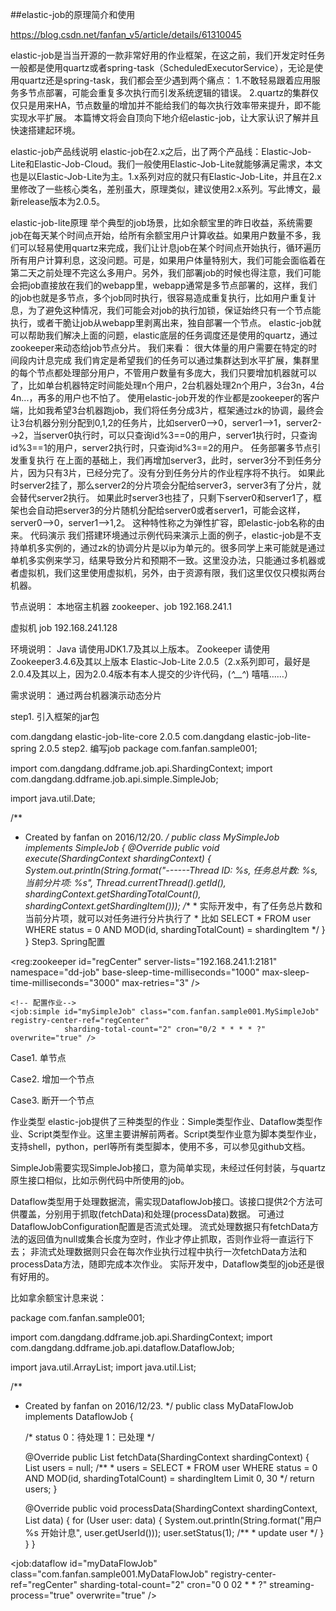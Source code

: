 ##elastic-job的原理简介和使用

https://blog.csdn.net/fanfan_v5/article/details/61310045

elastic-job是当当开源的一款非常好用的作业框架，在这之前，我们开发定时任务一般都是使用quartz或者spring-task（ScheduledExecutorService），无论是使用quartz还是spring-task，我们都会至少遇到两个痛点：
1.不敢轻易跟着应用服务多节点部署，可能会重复多次执行而引发系统逻辑的错误。
2.quartz的集群仅仅只是用来HA，节点数量的增加并不能给我们的每次执行效率带来提升，即不能实现水平扩展。
本篇博文将会自顶向下地介绍elastic-job，让大家认识了解并且快速搭建起环境。

elastic-job产品线说明
elastic-job在2.x之后，出了两个产品线：Elastic-Job-Lite和Elastic-Job-Cloud。我们一般使用Elastic-Job-Lite就能够满足需求，本文也是以Elastic-Job-Lite为主。1.x系列对应的就只有Elastic-Job-Lite，并且在2.x里修改了一些核心类名，差别虽大，原理类似，建议使用2.x系列。写此博文，最新release版本为2.0.5。


elastic-job-lite原理
举个典型的job场景，比如余额宝里的昨日收益，系统需要job在每天某个时间点开始，给所有余额宝用户计算收益。如果用户数量不多，我们可以轻易使用quartz来完成，我们让计息job在某个时间点开始执行，循环遍历所有用户计算利息，这没问题。可是，如果用户体量特别大，我们可能会面临着在第二天之前处理不完这么多用户。另外，我们部署job的时候也得注意，我们可能会把job直接放在我们的webapp里，webapp通常是多节点部署的，这样，我们的job也就是多节点，多个job同时执行，很容易造成重复执行，比如用户重复计息，为了避免这种情况，我们可能会对job的执行加锁，保证始终只有一个节点能执行，或者干脆让job从webapp里剥离出来，独自部署一个节点。
elastic-job就可以帮助我们解决上面的问题，elastic底层的任务调度还是使用的quartz，通过zookeeper来动态给job节点分片。
我们来看：
很大体量的用户需要在特定的时间段内计息完成
我们肯定是希望我们的任务可以通过集群达到水平扩展，集群里的每个节点都处理部分用户，不管用户数量有多庞大，我们只要增加机器就可以了，比如单台机器特定时间能处理n个用户，2台机器处理2n个用户，3台3n，4台4n...，再多的用户也不怕了。
使用elastic-job开发的作业都是zookeeper的客户端，比如我希望3台机器跑job，我们将任务分成3片，框架通过zk的协调，最终会让3台机器分别分配到0,1,2的任务片，比如server0-->0，server1-->1，server2-->2，当server0执行时，可以只查询id%3==0的用户，server1执行时，只查询id%3==1的用户，server2执行时，只查询id%3==2的用户。
任务部署多节点引发重复执行
在上面的基础上，我们再增加server3，此时，server3分不到任务分片，因为只有3片，已经分完了。没有分到任务分片的作业程序将不执行。
如果此时server2挂了，那么server2的分片项会分配给server3，server3有了分片，就会替代server2执行。
如果此时server3也挂了，只剩下server0和server1了，框架也会自动把server3的分片随机分配给server0或者server1，可能会这样，server0-->0，server1-->1,2。
这种特性称之为弹性扩容，即elastic-job名称的由来。
代码演示
我们搭建环境通过示例代码来演示上面的例子，elastic-job是不支持单机多实例的，通过zk的协调分片是以ip为单元的。很多同学上来可能就是通过单机多实例来学习，结果导致分片和预期不一致。这里没办法，只能通过多机器或者虚拟机，我们这里使用虚拟机，另外，由于资源有限，我们这里仅仅只模拟两台机器。

节点说明：
本地宿主机器
zookeeper、job
192.168.241.1

虚拟机
job
192.168.241.128

环境说明：
Java
请使用JDK1.7及其以上版本。
Zookeeper
请使用Zookeeper3.4.6及其以上版本
Elastic-Job-Lite
2.0.5（2.x系列即可，最好是2.0.4及其以上，因为2.0.4版本有本人提交的少许代码，(*^__^*) 嘻嘻……）

需求说明：
通过两台机器演示动态分片

step1. 引入框架的jar包
<!-- 引入elastic-job-lite核心模块 -->
<dependency>
    <groupId>com.dangdang</groupId>
    <artifactId>elastic-job-lite-core</artifactId>
    <version>2.0.5</version>
</dependency>
<!-- 使用springframework自定义命名空间时引入 -->
<dependency>
    <groupId>com.dangdang</groupId>
    <artifactId>elastic-job-lite-spring</artifactId>
    <version>2.0.5</version>
</dependency>
step2. 编写job
package com.fanfan.sample001;
 
import com.dangdang.ddframe.job.api.ShardingContext;
import com.dangdang.ddframe.job.api.simple.SimpleJob;
 
import java.util.Date;
 
/**
 * Created by fanfan on 2016/12/20.
 */
public class MySimpleJob implements SimpleJob {
    @Override
    public void execute(ShardingContext shardingContext) {
        System.out.println(String.format("------Thread ID: %s, 任务总片数: %s, 当前分片项: %s",
                Thread.currentThread().getId(), shardingContext.getShardingTotalCount(), shardingContext.getShardingItem()));
        /**
         * 实际开发中，有了任务总片数和当前分片项，就可以对任务进行分片执行了
         * 比如 SELECT * FROM user WHERE status = 0 AND MOD(id, shardingTotalCount) = shardingItem
         */
    }
}
Step3. Spring配置
<?xml version="1.0" encoding="UTF-8"?>
<beans xmlns="http://www.springframework.org/schema/beans"
       xmlns:xsi="http://www.w3.org/2001/XMLSchema-instance"
       xmlns:reg="http://www.dangdang.com/schema/ddframe/reg"
       xmlns:job="http://www.dangdang.com/schema/ddframe/job"
       xsi:schemaLocation="http://www.springframework.org/schema/beans
                        http://www.springframework.org/schema/beans/spring-beans.xsd
                        http://www.dangdang.com/schema/ddframe/reg
                        http://www.dangdang.com/schema/ddframe/reg/reg.xsd
                        http://www.dangdang.com/schema/ddframe/job
                        http://www.dangdang.com/schema/ddframe/job/job.xsd">
    <!--配置作业注册中心 -->
    <reg:zookeeper id="regCenter" server-lists="192.168.241.1:2181" namespace="dd-job"
                   base-sleep-time-milliseconds="1000" max-sleep-time-milliseconds="3000" max-retries="3" />
 
    <!-- 配置作业-->
    <job:simple id="mySimpleJob" class="com.fanfan.sample001.MySimpleJob" registry-center-ref="regCenter"
                sharding-total-count="2" cron="0/2 * * * * ?" overwrite="true" />
 
</beans>

Case1. 单节点









Case2. 增加一个节点













Case3. 断开一个节点






作业类型
elastic-job提供了三种类型的作业：Simple类型作业、Dataflow类型作业、Script类型作业。这里主要讲解前两者。Script类型作业意为脚本类型作业，支持shell，python，perl等所有类型脚本，使用不多，可以参见github文档。

SimpleJob需要实现SimpleJob接口，意为简单实现，未经过任何封装，与quartz原生接口相似，比如示例代码中所使用的job。

Dataflow类型用于处理数据流，需实现DataflowJob接口。该接口提供2个方法可供覆盖，分别用于抓取(fetchData)和处理(processData)数据。
可通过DataflowJobConfiguration配置是否流式处理。
流式处理数据只有fetchData方法的返回值为null或集合长度为空时，作业才停止抓取，否则作业将一直运行下去； 非流式处理数据则只会在每次作业执行过程中执行一次fetchData方法和processData方法，随即完成本次作业。
实际开发中，Dataflow类型的job还是很有好用的。

比如拿余额宝计息来说：

package com.fanfan.sample001;
 
import com.dangdang.ddframe.job.api.ShardingContext;
import com.dangdang.ddframe.job.api.dataflow.DataflowJob;
 
import java.util.ArrayList;
import java.util.List;
 
/**
 * Created by fanfan on 2016/12/23.
 */
public class MyDataFlowJob implements DataflowJob<User> {
 
    /*
        status
        0：待处理
        1：已处理
     */
 
    @Override
    public List<User> fetchData(ShardingContext shardingContext) {
        List<User> users = null;
        /**
         * users = SELECT * FROM user WHERE status = 0 AND MOD(id, shardingTotalCount) = shardingItem Limit 0, 30
         */
        return users;
    }
 
    @Override
    public void processData(ShardingContext shardingContext, List<User> data) {
        for (User user: data) {
            System.out.println(String.format("用户 %s 开始计息", user.getUserId()));
            user.setStatus(1);
            /**
             * update user
             */
        }
    }
}

<job:dataflow id="myDataFlowJob" class="com.fanfan.sample001.MyDataFlowJob" registry-center-ref="regCenter"
              sharding-total-count="2" cron="0 0 02 * * ?" streaming-process="true" overwrite="true" />
